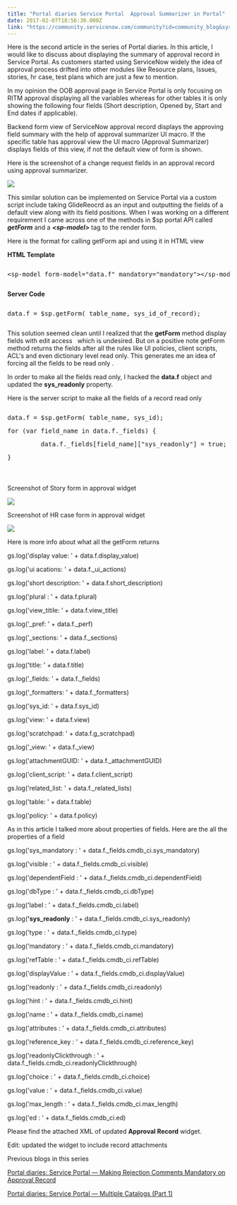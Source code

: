 ```yaml
---
title: "Portal diaries Service Portal  Approval Summarizer in Portal"
date: 2017-02-07T18:56:30.000Z
link: "https://community.servicenow.com/community?id=community_blog&sys_id=ac4daee5dbd0dbc01dcaf3231f96193b"
---
```

<p>Here is the second article in the series of Portal diaries. In this article, I would like to discuss about displaying the summary of approval record in Service Portal. As customers started using ServiceNow widely the idea of approval process drifted into other modules like Resource plans, Issues, stories, hr case, test plans which are just a few to mention.</p><p></p><p>In my opinion the OOB approval page in Service Portal is only focusing on RITM approval displaying all the variables whereas for other tables it is only showing the following four fields (Short description, Opened by, Start and End dates if applicable).</p><p></p><p>Backend form view of ServiceNow approval record displays the approving field summary with the help of approval summarizer UI macro. If the specific table has approval view the UI macro (Approval Summarizer) displays fields of this view, if not the default view of form is shown.</p><p></p><p>Here is the screenshot of a change request fields in an approval record using approval summarizer.</p><p><img   class="image-1 jive-image" src="f245ed46db18d7041dcaf3231f9619db.iix" style="max-height: 900px; max-width: 1200px;"/></p><p></p><p>This similar solution can be implemented on Service Portal via a custom script include taking GlideReocrd as an input and outputting the fields of a default view along with its field positions. When I was working on a different requirement I came across one of the methods in $sp portal API called <strong><em>getForm</em></strong> and a <strong><em>&lt;sp-model&gt;</em></strong> tag to the render form.</p><p></p><p>Here is the format for calling getForm api and using it in HTML view</p><p></p><p><strong>HTML Template</strong></p><pre __default_attr="javascript" __jive_macro_name="code" class="jive_macro_code _jivemacro_uid_14863445704649167 jive_text_macro" data-renderedposition="613.5416870117188_7.986111640930176_1191_16" jivemacro_uid="_14863445704649167"><p>&lt;sp-model form-model="data.f" mandatory="mandatory"&gt;&lt;/sp-model&gt;</p></pre><p></p><p><strong>Server Code</strong></p><pre __default_attr="javascript" __jive_macro_name="code" class="jive_macro_code _jivemacro_uid_14863450392999885 jive_text_macro" data-renderedposition="669.0972290039062_7.986111640930176_1191_16" jivemacro_uid="_14863450392999885"><p>data.f = $sp.getForm( table_name, sys_id_of_record);</p></pre><p></p><p>This solution seemed clean until I realized that the <strong>getForm</strong> method display fields with edit access   which is undesired. But on a positive note getForm method returns the fields after all the rules like UI policies, client scripts, ACL's and even dictionary level read only. This generates me an idea of forcing all the fields to be read only <span __jive_emoticon_name="grin" __jive_macro_name="emoticon" class="jive_emote jive_macro" data-renderedposition="724.65283203125_892.2569580078125_16_16" src="/8.0.4.21bdc7e/images/emoticons/grin.png"></span>.</p><p></p><p>In order to make all the fields read only, I hacked the <strong>data.f</strong> object and updated the <strong>sys_readonly</strong> property.</p><p></p><p>Here is the server script to make all the fields of a record read only</p><p></p><pre __default_attr="javascript" __jive_macro_name="code" class="jive_macro_code _jivemacro_uid_14863450803887310 jive_text_macro" data-renderedposition="845.763916015625_7.986111640930176_1191_78" jivemacro_uid="_14863450803887310"><p>data.f = $sp.getForm( table_name, sys_id);</p><p></p><p>for (var field_name in data.f._fields) {</p><p>         data.f._fields[field_name]["sys_readonly"] = true;</p><p>}</p></pre><p><span style="; font-size: 8pt; font-family: Calibri;"><em><span lang="EN"></span></em></span><span style="; font-size: 8pt; font-family: Calibri;"><em><br/></em></span></p><p></p><p>Screenshot of Story form in approval widget</p><p><img   class="image-2 jive-image" src="63d34dcedb9013043eb27a9e0f961942.iix" style="max-height: 900px; max-width: 1200px;"/></p><p></p><p>Screenshot of HR case form in approval widget</p><p><img   class="image-3 jive-image" src="95726842db50dfc03eb27a9e0f9619ec.iix" style="max-height: 900px; max-width: 1200px;"/></p><p></p><p>Here is more info about what all the getForm returns</p><p></p><p>gs.log('display value: ' + data.f.display_value)</p><p>gs.log('ui acations: ' + data.f._ui_actions)</p><p>gs.log('short description: ' + data.f.short_description)</p><p>gs.log('plural : ' + data.f.plural)</p><p>gs.log('view_titile: ' + data.f.view_title)</p><p>gs.log('_pref: ' + data.f._perf)</p><p>gs.log('_sections: ' + data.f._sections)</p><p>gs.log('label: ' + data.f.label)</p><p>gs.log('title: ' + data.f.title)</p><p>gs.log('_fields: ' + data.f._fields)</p><p>gs.log('_formatters: ' + data.f._formatters)</p><p>gs.log('sys_id: ' + data.f.sys_id)</p><p>gs.log('view: ' + data.f.view)</p><p>gs.log('scratchpad: ' + data.f.g_scratchpad)</p><p>gs.log('_view: ' + data.f._view)</p><p>gs.log('attachmentGUID: ' + data.f._attachmentGUID)</p><p>gs.log('client_script: ' + data.f.client_script)</p><p>gs.log('related_list: ' + data.f._related_lists)</p><p>gs.log('table: ' + data.f.table)</p><p>gs.log('policy: ' + data.f.policy)</p><p></p><p>As in this article I talked more about properties of fields. Here are the all the properties of a field</p><p></p><p>gs.log('sys_mandatory : ' + data.f._fields.cmdb_ci.sys_mandatory)</p><p>gs.log('visible : ' + data.f._fields.cmdb_ci.visible)</p><p>gs.log('dependentField : ' + data.f._fields.cmdb_ci.dependentField)</p><p>gs.log('dbType : ' + data.f._fields.cmdb_ci.dbType)</p><p>gs.log('label : ' + data.f._fields.cmdb_ci.label)</p><p>gs.log(<strong>'sys_readonly</strong> : ' + data.f._fields.cmdb_ci.sys_readonly)</p><p>gs.log('type : ' + data.f._fields.cmdb_ci.type)</p><p>gs.log('mandatory : ' + data.f._fields.cmdb_ci.mandatory)</p><p>gs.log('refTable : ' + data.f._fields.cmdb_ci.refTable)</p><p>gs.log('displayValue : ' + data.f._fields.cmdb_ci.displayValue)</p><p>gs.log('readonly : ' + data.f._fields.cmdb_ci.readonly)</p><p>gs.log('hint : ' + data.f._fields.cmdb_ci.hint)</p><p>gs.log('name : ' + data.f._fields.cmdb_ci.name)</p><p>gs.log('attributes : ' + data.f._fields.cmdb_ci.attributes)</p><p>gs.log('reference_key : ' + data.f._fields.cmdb_ci.reference_key)</p><p>gs.log('readonlyClickthrough : ' + data.f._fields.cmdb_ci.readonlyClickthrough)</p><p>gs.log('choice : ' + data.f._fields.cmdb_ci.choice)</p><p>gs.log('value : ' + data.f._fields.cmdb_ci.value)</p><p>gs.log('max_length : ' + data.f._fields.cmdb_ci.max_length)</p><p>gs.log('ed : ' + data.f._fields.cmdb_ci.ed)</p><p></p><p>Please find the attached XML of updated <strong>Approval Record</strong> widget.</p><p></p><p>Edit: updated the widget to include record attachments</p><p></p><p>Previous blogs in this series</p><p><a title="Portal diaries: Service Portal — Making Rejection Comments Mandatory on Approval Record" __default_attr="6415" __jive_macro_name="blogpost" class="jive_macro jive_macro_blogpost" data-orig-content="Portal diaries: Service Portal — Making Rejection Comments Mandatory on Approval Record" data-renderedposition="2783.541748046875_7.986111640930176_588_16" href="/community?id=community_blog&sys_id=228da669dbd0dbc01dcaf3231f9619f3">Portal diaries: Service Portal — Making Rejection Comments Mandatory on Approval Record</a></p><p><a title="Portal diaries: Service Portal — Multiple Catalogs (Part 1)" __default_attr="6616" __jive_macro_name="blogpost" class="jive_macro jive_macro_blogpost" data-orig-content="Portal diaries: Service Portal — Multiple Catalogs (Part 1)" data-renderedposition="2803.541748046875_7.986111640930176_369_16" href="/community?id=community_blog&sys_id=8e5da629dbd0dbc01dcaf3231f961907">Portal diaries: Service Portal — Multiple Catalogs (Part 1)</a></p>